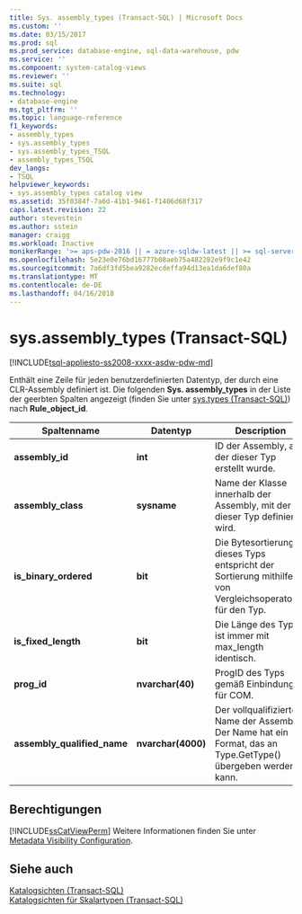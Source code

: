 ```yaml
---
title: Sys. assembly_types (Transact-SQL) | Microsoft Docs
ms.custom: ''
ms.date: 03/15/2017
ms.prod: sql
ms.prod_service: database-engine, sql-data-warehouse, pdw
ms.service: ''
ms.component: system-catalog-views
ms.reviewer: ''
ms.suite: sql
ms.technology:
- database-engine
ms.tgt_pltfrm: ''
ms.topic: language-reference
f1_keywords:
- assembly_types
- sys.assembly_types
- sys.assembly_types_TSQL
- assembly_types_TSQL
dev_langs:
- TSQL
helpviewer_keywords:
- sys.assembly_types catalog view
ms.assetid: 35f0384f-7a6d-41b1-9461-f1406d68f317
caps.latest.revision: 22
author: stevestein
ms.author: sstein
manager: craigg
ms.workload: Inactive
monikerRange: '>= aps-pdw-2016 || = azure-sqldw-latest || >= sql-server-2016 || = sqlallproducts-allversions'
ms.openlocfilehash: 5e23e0e76bd16777b08aeb75a482282e9f9c1e42
ms.sourcegitcommit: 7a6df3fd5bea9282ecdeffa94d13ea1da6def80a
ms.translationtype: MT
ms.contentlocale: de-DE
ms.lasthandoff: 04/16/2018
---
```

# <a name="sysassemblytypes-transact-sql"></a>sys.assembly_types (Transact-SQL)
[!INCLUDE[tsql-appliesto-ss2008-xxxx-asdw-pdw-md](../../includes/tsql-appliesto-ss2008-xxxx-asdw-pdw-md.md)]

  Enthält eine Zeile für jeden benutzerdefinierten Datentyp, der durch eine CLR-Assembly definiert ist. Die folgenden **Sys. assembly_types** in der Liste der geerbten Spalten angezeigt (finden Sie unter [sys.types &#40;Transact-SQL&#41;](../../relational-databases/system-catalog-views/sys-types-transact-sql.md)) nach **Rule_object_id**.  
  
|Spaltenname|Datentyp|Description|  
|-----------------|---------------|-----------------|  
|**assembly_id**|**int**|ID der Assembly, aus der dieser Typ erstellt wurde.|  
|**assembly_class**|**sysname**|Name der Klasse innerhalb der Assembly, mit der dieser Typ definiert wird.|  
|**is_binary_ordered**|**bit**|Die Bytesortierung dieses Typs entspricht der Sortierung mithilfe von Vergleichsoperatoren für den Typ.|  
|**is_fixed_length**|**bit**|Die Länge des Typs ist immer mit max_length identisch.|  
|**prog_id**|**nvarchar(40)**|ProgID des Typs gemäß Einbindung für COM.|  
|**assembly_qualified_name**|**nvarchar(4000)**|Der vollqualifizierte Name der Assembly. Der Name hat ein Format, das an Type.GetType() übergeben werden kann.|  
  
## <a name="permissions"></a>Berechtigungen  
 [!INCLUDE[ssCatViewPerm](../../includes/sscatviewperm-md.md)] Weitere Informationen finden Sie unter [Metadata Visibility Configuration](../../relational-databases/security/metadata-visibility-configuration.md).  
  
## <a name="see-also"></a>Siehe auch  
 [Katalogsichten &#40;Transact-SQL&#41;](../../relational-databases/system-catalog-views/catalog-views-transact-sql.md)   
 [Katalogsichten für Skalartypen &#40;Transact-SQL&#41;](../../relational-databases/system-catalog-views/scalar-types-catalog-views-transact-sql.md)  
  
  
